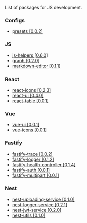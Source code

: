 List of packages for JS development. 

### Configs
- [presets [0.0.2]](https://www.npmjs.com/package/@krainovsd/presets)

### JS
- [js-helpers [0.6.0]](https://www.npmjs.com/package/@krainovsd/js-helpers)
- [graph [0.2.0]](https://www.npmjs.com/package/@krainovsd/graph)
- [markdown-editor [0.1.1]](https://www.npmjs.com/package/@krainovsd/markdown-editor)

### React
- [react-icons [0.2.3]](https://www.npmjs.com/package/@krainovsd/react-icons)
- [react-ui [0.4.0]](https://www.npmjs.com/package/@krainovsd/react-ui)
- [react-table [0.0.1]](https://www.npmjs.com/package/@krainovsd/react-table)
  
### Vue
- [vue-ui [0.0.1]](https://www.npmjs.com/package/@krainovsd/vue-ui)
- [vue-icons [0.0.1]](https://www.npmjs.com/package/@krainovsd/vue-icons)


### Fastify
- [fastify-trace [0.0.2]](https://www.npmjs.com/package/@krainovsd/fastify-trace)
- [fastify-logger [0.1.2]](https://www.npmjs.com/package/@krainovsd/fastify-logger)
- [fastify-health-controller [0.1.4]](https://www.npmjs.com/package/@krainovsd/fastify-health-controller)
- [fastify-auth [0.0.1]](https://www.npmjs.com/package/@krainovsd/fastify-auth)
- [fastify-multipart [0.0.1]](https://www.npmjs.com/package/@krainovsd/fastify-multipart)
  
### Nest
- [nest-uploading-service [0.1.0]](https://www.npmjs.com/package/@krainovsd/nest-uploading-service)
- [nest-logger-service [0.2.1]](https://www.npmjs.com/package/@krainovsd/nest-logger-service)
- [nest-jwt-service [0.2.0]](https://www.npmjs.com/package/@krainovsd/nest-jwt-service)
- [nest-utils [0.1.0]](https://www.npmjs.com/package/@krainovsd/nest-utils)
  